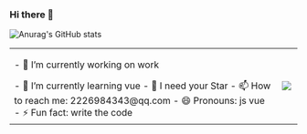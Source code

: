 


### Hi there 👋

<!--
**pegasus-1998/pegasus-1998** is a ✨ _special_ ✨ repository because its `README.md` (this file) appears on your GitHub profile.

Here are some ideas to get you started:

- 🔭 I’m currently working on ...
- 🌱 I’m currently learning ...
- 👯 I’m looking to collaborate on ...
- 🤔 I’m looking for help with ...
- 💬 Ask me about ...
- 📫 How to reach me: ...
- 😄 Pronouns: ...
- ⚡ Fun fact: ...
-->
![Anurag's GitHub stats](https://github-readme-stats.vercel.app/api?username=pegasus-1998&theme=cobalt&show_icons=true)

<table>
  <tr>
    <td>
      <p>- 🔭 I’m currently working on work</p>
      - 🌱 I’m currently learning vue
      - 🤔 I need your Star
      - 📫 How to reach me: 2226984343@qq.com
      - 😄 Pronouns: js vue
      - ⚡ Fun fact: write the code
    </td>
    <td>
      <a href="https://github.com/pegasus-1998/github-readme-stats">
        <img align="left" src="https://github-readme-stats.vercel.app/api/top-langs/?username=pegasus-1998&layout=compact" />
      </a>
    </td>
  </tr>
</table>




